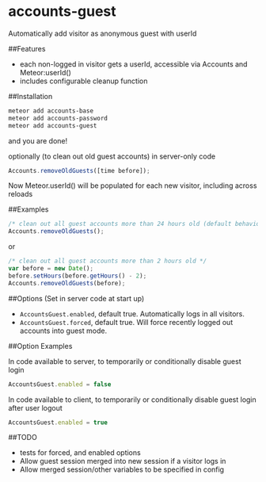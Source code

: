 accounts-guest
============

Automatically add visitor as anonymous guest with userId

##Features
- each non-logged in visitor gets a userId, accessible via Accounts and Meteor:userId()
- includes configurable cleanup function


##Installation
```sh
meteor add accounts-base
meteor add accounts-password
meteor add accounts-guest
```
and you are done!




optionally (to clean out old guest accounts) in server-only code
```javascript
Accounts.removeOldGuests([time before]);
```

Now Meteor.userId() will be populated for each new visitor, including across reloads

##Examples

```javascript
/* clean out all guest accounts more than 24 hours old (default behavior) */
Accounts.removeOldGuests();
```
or

```javascript
/* clean out all guest accounts more than 2 hours old */
var before = new Date();
before.setHours(before.getHours() - 2);
Accounts.removeOldGuests(before);
```



##Options (Set in server code at start up)

* `AccountsGuest.enabled`,  default true. Automatically logs in all visitors.
* `AccountsGuest.forced`,  default true. Will force recently logged out accounts into guest mode.

##Option Examples

In code available to server, to temporarily or conditionally disable guest login
```javascript
AccountsGuest.enabled = false
```

In code available to client, to temporarily or conditionally disable guest login after user logout
```javascript
AccountsGuest.enabled = true
```




##TODO
- tests for forced, and enabled options
- Allow guest session merged into new session if a visitor logs in
- Allow merged session/other variables to be specified in config

